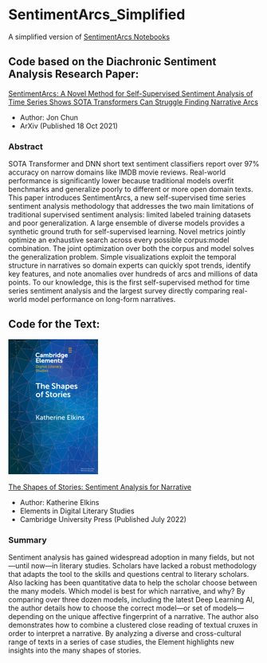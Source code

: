 # SentimentArcs_Simplified

A simplified version of <a href="https://github.com/jon-chun/sentimentarcs_notebooks">SentimentArcs Notebooks</a> 

## Code based on the Diachronic Sentiment Analysis Research Paper:

<a href="https://arxiv.org/abs/2110.09454">SentimentArcs: A Novel Method for Self-Supervised Sentiment Analysis of Time Series Shows SOTA Transformers Can Struggle Finding Narrative Arcs</a>
* Author: Jon Chun
* ArXiv (Published 18 Oct 2021)

### Abstract

SOTA Transformer and DNN short text sentiment classifiers report over 97% accuracy on narrow domains like IMDB movie reviews. Real-world performance is significantly lower because traditional models overfit benchmarks and generalize poorly to different or more open domain texts. This paper introduces SentimentArcs, a new self-supervised time series sentiment analysis methodology that addresses the two main limitations of traditional supervised sentiment analysis: limited labeled training datasets and poor generalization. A large ensemble of diverse models provides a synthetic ground truth for self-supervised learning. Novel metrics jointly optimize an exhaustive search across every possible corpus:model combination. The joint optimization over both the corpus and model solves the generalization problem. Simple visualizations exploit the temporal structure in narratives so domain experts can quickly spot trends, identify key features, and note anomalies over hundreds of arcs and millions of data points. To our knowledge, this is the first self-supervised method for time series sentiment analysis and the largest survey directly comparing real-world model performance on long-form narratives.

## Code for the Text:

![University of Cambridge Series: The Shape of Sotires: Sentiment Analysis for Narrative Book Cover](./book_cover_the-shape-of-stories_katherine-elkins_ucambridge2022.jpg)

<a href="https://www.cambridge.org/core/elements/shapes-of-stories/3047F01956467FA981DB9F14A18A6725">The Shapes of Stories: Sentiment Analysis for Narrative</a>
* Author: Katherine Elkins
* Elements in Digital Literary Studies
* Cambridge University Press (Published July 2022)


### Summary

Sentiment analysis has gained widespread adoption in many fields, but not—until now—in literary studies. Scholars have lacked a robust methodology that adapts the tool to the skills and questions central to literary scholars. Also lacking has been quantitative data to help the scholar choose between the many models. Which model is best for which narrative, and why? By comparing over three dozen models, including the latest Deep Learning AI, the author details how to choose the correct model—or set of models—depending on the unique affective fingerprint of a narrative. The author also demonstrates how to combine a clustered close reading of textual cruxes in order to interpret a narrative. By analyzing a diverse and cross-cultural range of texts in a series of case studies, the Element highlights new insights into the many shapes of stories.
